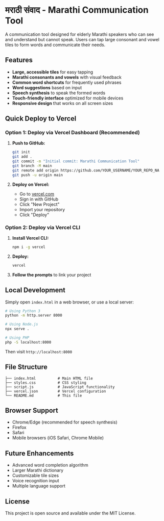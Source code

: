 # मराठी संवाद - Marathi Communication Tool

A communication tool designed for elderly Marathi speakers who can see and understand but cannot speak. Users can tap large consonant and vowel tiles to form words and communicate their needs.

## Features

- **Large, accessible tiles** for easy tapping
- **Marathi consonants and vowels** with visual feedback
- **Common word shortcuts** for frequently used phrases
- **Word suggestions** based on input
- **Speech synthesis** to speak the formed words
- **Touch-friendly interface** optimized for mobile devices
- **Responsive design** that works on all screen sizes

## Quick Deploy to Vercel

### Option 1: Deploy via Vercel Dashboard (Recommended)

1. **Push to GitHub:**
   ```bash
   git init
   git add .
   git commit -m "Initial commit: Marathi Communication Tool"
   git branch -M main
   git remote add origin https://github.com/YOUR_USERNAME/YOUR_REPO_NAME.git
   git push -u origin main
   ```

2. **Deploy on Vercel:**
   - Go to [vercel.com](https://vercel.com)
   - Sign in with GitHub
   - Click "New Project"
   - Import your repository
   - Click "Deploy"

### Option 2: Deploy via Vercel CLI

1. **Install Vercel CLI:**
   ```bash
   npm i -g vercel
   ```

2. **Deploy:**
   ```bash
   vercel
   ```

3. **Follow the prompts** to link your project

## Local Development

Simply open `index.html` in a web browser, or use a local server:

```bash
# Using Python 3
python -m http.server 8000

# Using Node.js
npx serve .

# Using PHP
php -S localhost:8000
```

Then visit `http://localhost:8000`

## File Structure

```
├── index.html          # Main HTML file
├── styles.css          # CSS styling
├── script.js           # JavaScript functionality
├── vercel.json         # Vercel configuration
└── README.md           # This file
```

## Browser Support

- Chrome/Edge (recommended for speech synthesis)
- Firefox
- Safari
- Mobile browsers (iOS Safari, Chrome Mobile)

## Future Enhancements

- Advanced word completion algorithm
- Larger Marathi dictionary
- Customizable tile sizes
- Voice recognition input
- Multiple language support

## License

This project is open source and available under the MIT License.
